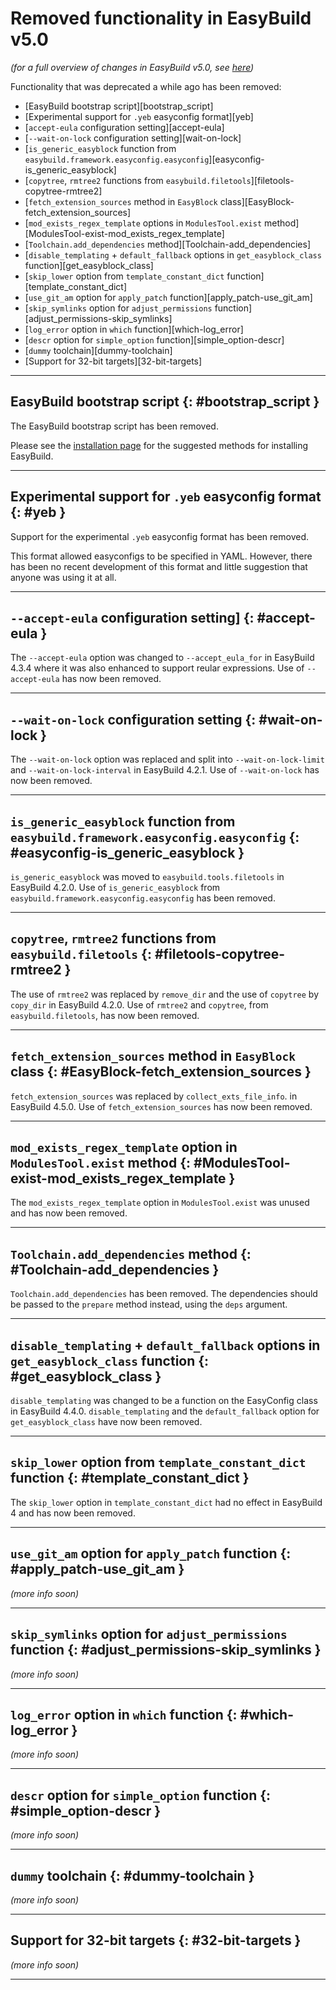 # Removed functionality in EasyBuild v5.0

*(for a full overview of changes in EasyBuild v5.0, see [here](index.md))*

Functionality that was deprecated a while ago has been removed:

- [EasyBuild bootstrap script][bootstrap_script]
- [Experimental support for `.yeb` easyconfig format][yeb]
- [`accept-eula` configuration setting][accept-eula]
- [`--wait-on-lock` configuration setting][wait-on-lock]
- [`is_generic_easyblock` function from `easybuild.framework.easyconfig.easyconfig`][easyconfig-is_generic_easyblock]
- [`copytree`, `rmtree2` functions from `easybuild.filetools`][filetools-copytree-rmtree2]
- [`fetch_extension_sources` method in `EasyBlock` class][EasyBlock-fetch_extension_sources]
- [`mod_exists_regex_template` options in `ModulesTool.exist` method][ModulesTool-exist-mod_exists_regex_template]
- [`Toolchain.add_dependencies` method][Toolchain-add_dependencies]
- [`disable_templating` + `default_fallback` options in `get_easyblock_class` function][get_easyblock_class]
- [`skip_lower` option from `template_constant_dict` function][template_constant_dict]
- [`use_git_am` option for `apply_patch` function][apply_patch-use_git_am]
- [`skip_symlinks` option for `adjust_permissions` function][adjust_permissions-skip_symlinks]
- [`log_error` option in `which` function][which-log_error]
- [`descr` option for `simple_option` function][simple_option-descr]
- [`dummy` toolchain][dummy-toolchain]
- [Support for 32-bit targets][32-bit-targets]


---

## EasyBuild bootstrap script {: #bootstrap_script }

The EasyBuild bootstrap script has been removed.

Please see the [installation page](../installation.md) for the suggested methods for installing EasyBuild.

---

## Experimental support for `.yeb` easyconfig format {: #yeb }

Support for the experimental `.yeb` easyconfig format has been removed.

This format allowed easyconfigs to be specified in YAML. However, there has been no recent development of this
format and little suggestion that anyone was using it at all.

---

## `--accept-eula` configuration setting] {: #accept-eula }

The `--accept-eula` option was changed to `--accept_eula_for` in EasyBuild 4.3.4 where it was also enhanced to
support reular expressions. Use of `--accept-eula` has now been removed.

---

## `--wait-on-lock` configuration setting {: #wait-on-lock }

The `--wait-on-lock` option was replaced and split into `--wait-on-lock-limit` and `--wait-on-lock-interval` in
EasyBuild 4.2.1. Use of `--wait-on-lock` has now been removed.

---

## `is_generic_easyblock` function from `easybuild.framework.easyconfig.easyconfig` {: #easyconfig-is_generic_easyblock }

`is_generic_easyblock` was moved to `easybuild.tools.filetools` in EasyBuild 4.2.0. Use of `is_generic_easyblock`
from `easybuild.framework.easyconfig.easyconfig` has been removed.

---

## `copytree`, `rmtree2` functions from `easybuild.filetools` {: #filetools-copytree-rmtree2 }

The use of `rmtree2` was replaced by `remove_dir` and the use of `copytree` by `copy_dir` in EasyBuild 4.2.0.
Use of `rmtree2` and `copytree`, from `easybuild.filetools`, has now been removed.

---

## `fetch_extension_sources` method in `EasyBlock` class {: #EasyBlock-fetch_extension_sources }

`fetch_extension_sources` was replaced by `collect_exts_file_info`. in EasyBuild 4.5.0. Use of
`fetch_extension_sources` has now been removed.

---

## `mod_exists_regex_template` option in `ModulesTool.exist` method {: #ModulesTool-exist-mod_exists_regex_template }

The `mod_exists_regex_template` option in `ModulesTool.exist` was unused and has now been removed.

---

## `Toolchain.add_dependencies` method {: #Toolchain-add_dependencies }

`Toolchain.add_dependencies` has been removed. The dependencies should be passed to the `prepare`
method instead, using the `deps` argument.

---

## `disable_templating` + `default_fallback` options in `get_easyblock_class` function {: #get_easyblock_class }

`disable_templating` was changed to be a function on the EasyConfig class in EasyBuild 4.4.0.
`disable_templating` and the `default_fallback` option for `get_easyblock_class` have now been removed.

---

## `skip_lower` option from `template_constant_dict` function {: #template_constant_dict }

The `skip_lower` option in `template_constant_dict` had no effect in EasyBuild 4 and has now been
removed.

---

## `use_git_am` option for `apply_patch` function {: #apply_patch-use_git_am }

*(more info soon)*

---

## `skip_symlinks` option for `adjust_permissions` function {: #adjust_permissions-skip_symlinks }

*(more info soon)*

---

## `log_error` option in `which` function {: #which-log_error }

*(more info soon)*

---

## `descr` option for `simple_option` function {: #simple_option-descr }

*(more info soon)*

---

## `dummy` toolchain {: #dummy-toolchain }

*(more info soon)*

---

## Support for 32-bit targets {: #32-bit-targets }

*(more info soon)*

---

